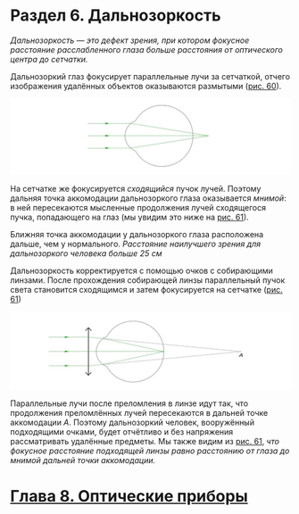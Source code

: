 # Раздел 6. Дальнозоркость
_Дальнозоркость — это дефект зрения, при котором фокусное расстояние расслабленного глаза больше расстояния от оптического центра до сетчатки._

Дальнозоркий глаз фокусирует параллельные лучи за сетчаткой, отчего изображения удалённых объектов оказываются размытыми ([рис. 60](/image/Рисунок60.jpg)).

![Дальнозоркость](/image/Рисунок60.jpg)

На сетчатке же фокусируется _сходящийся_ пучок лучей. Поэтому дальняя точка аккомодации дальнозоркого глаза оказывается _мнимой_: в ней пересекаются мысленные продолжения лучей сходящегося пучка, попадающего на глаз (мы увидим это ниже на [рис. 61](/image/Рисунок61.jpg)).

Ближняя точка аккомодации у дальнозоркого глаза расположена дальше, чем у нормального. _Расстояние наилучшего зрения для дальнозоркого человека больше 25 см_

Дальнозоркость корректируется с помощью очков с собирающими линзами. После прохождения собирающей линзы параллельный пучок света становится сходящимся и затем фокусируется на сетчатке ([рис. 61](/image/Рисунок61.jpg))

![Коррекция дальнозоркости с помощью очков](/image/Рисунок61.jpg)

Параллельные лучи после преломления в линзе идут так, что продолжения преломлённых лучей пересекаются в дальней точке аккомодации $A$. Поэтому дальнозоркий человек, вооружённый подходящими очками, будет отчётливо и без напряжения рассматривать удалённые предметы. Мы также видим из [рис. 61](/image/Рисунок61.jpg), _что фокусное расстояние подходящей линзы равно расстоянию от глаза до мнимой дальней точки аккомодации._
# [Глава 8. Оптические приборы](/Оптические%20приборы)
